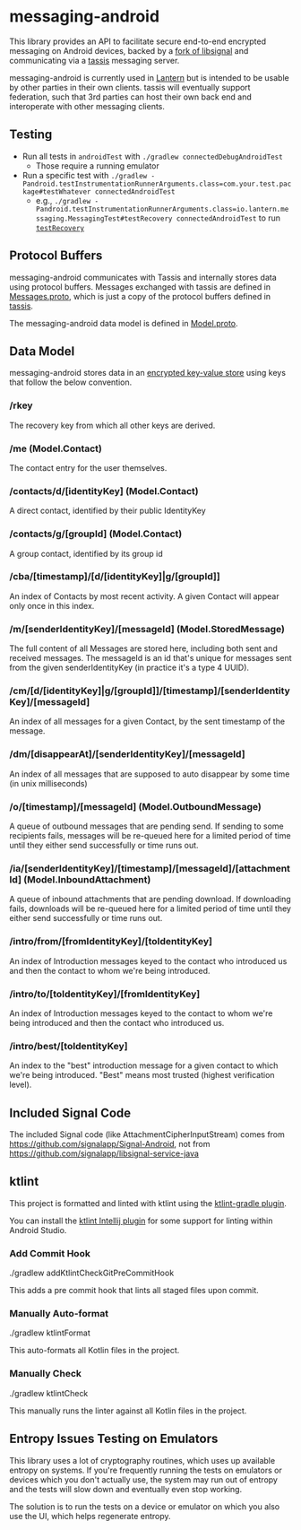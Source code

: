 # messaging-android
This library provides an API to facilitate secure end-to-end encrypted messaging on Android devices,
backed by a [fork of libsignal](https://github.com/getlantern/libsignal-protocol-java/) and
communicating via a [tassis](https://github.com/getlantern/tassis) messaging server.

messaging-android is currently used in [Lantern](https://lantern.io/) but is intended to be usable
by other parties in their own clients. tassis will eventually support federation, such that 3rd
parties can host their own back end and interoperate with other messaging clients.

## Testing
- Run all tests in `androidTest` with `./gradlew connectedDebugAndroidTest`
  - Those require a running emulator
- Run a specific test with `./gradlew -Pandroid.testInstrumentationRunnerArguments.class=com.your.test.package#testWhatever connectedAndroidTest`
  - e.g., `./gradlew -Pandroid.testInstrumentationRunnerArguments.class=io.lantern.messaging.MessagingTest#testRecovery connectedAndroidTest` to run [`testRecovery`](https://github.com/getlantern/messaging-android/blob/8ba858806331c79eec26785257cd2edb6cba37a2/messaging/src/androidTest/java/io/lantern/messaging/MessagingTest.kt#L2127)

## Protocol Buffers
messaging-android communicates with Tassis and internally stores data using protocol buffers.
Messages exchanged with tassis are defined in [Messages.proto](messaging/src/main/protos/Messages.proto),
which is just a copy of the protocol buffers defined in [tassis](https://github.com/getlantern/tassis/blob/main/model/Messages.proto).

The messaging-android data model is defined in [Model.proto](messaging/src/main/protos/Model.proto).

## Data Model
messaging-android stores data in an [encrypted key-value store](https://github.com/getlantern/db-android/)
using keys that follow the below convention.

### /rkey
The recovery key from which all other keys are derived.

### /me (Model.Contact)
The contact entry for the user themselves.

### /contacts/d/[identityKey] (Model.Contact)
A direct contact, identified by their public IdentityKey

### /contacts/g/[groupId] (Model.Contact)
A group contact, identified by its group id

### /cba/[timestamp]/[d/[identityKey]|g/[groupId]]
An index of Contacts by most recent activity. A given Contact will appear only once in this index.

### /m/[senderIdentityKey]/[messageId] (Model.StoredMessage)
The full content of all Messages are stored here, including both sent and received messages.
The messageId is an id that's unique for messages sent from the given senderIdentityKey (in practice
it's a type 4 UUID).

### /cm/[d/[identityKey]|g/[groupId]]/[timestamp]/[senderIdentityKey]/[messageId]
An index of all messages for a given Contact, by the sent timestamp of the message.

### /dm/[disappearAt]/[senderIdentityKey]/[messageId]
An index of all messages that are supposed to auto disappear by some time (in unix milliseconds)

### /o/[timestamp]/[messageId] (Model.OutboundMessage)
A queue of outbound messages that are pending send. If sending to some recipients fails, messages
will be re-queued here for a limited period of time until they either send successfully or time
runs out.

### /ia/[senderIdentityKey]/[timestamp]/[messageId]/[attachmentId] (Model.InboundAttachment)
A queue of inbound attachments that are pending download. If downloading fails, downloads will be
re-queued here for a limited period of time until they either send successfully or time runs out.

### /intro/from/[fromIdentityKey]/[toIdentityKey]
An index of Introduction messages keyed to the contact who introduced us and then the contact to
whom we're being introduced.

### /intro/to/[toIdentityKey]/[fromIdentityKey]
An index of Introduction messages keyed to the contact to whom we're being introduced and then the
contact who introduced us.

### /intro/best/[toIdentityKey]
An index to the "best" introduction message for a given contact to which we're being introduced.
"Best" means most trusted (highest verification level).

## Included Signal Code
The included Signal code (like AttachmentCipherInputStream) comes from https://github.com/signalapp/Signal-Android, not from https://github.com/signalapp/libsignal-service-java

## ktlint
This project is formatted and linted with ktlint using the [ktlint-gradle plugin](https://github.com/JLLeitschuh/ktlint-gradle).

You can install the [ktlint Intellij plugin](https://plugins.jetbrains.com/plugin/15057-ktlint-unofficial-)
for some support for linting within Android Studio.

### Add Commit Hook
./gradlew addKtlintCheckGitPreCommitHook

This adds a pre commit hook that lints all staged files upon commit.

### Manually Auto-format
./gradlew ktlintFormat

This auto-formats all Kotlin files in the project.

### Manually Check
./gradlew ktlintCheck

This manually runs the linter against all Kotlin files in the project.

## Entropy Issues Testing on Emulators
This library uses a lot of cryptography routines, which uses up available entropy on systems.
If you're frequently running the tests on emulators or devices which you don't actually use, the
system may run out of entropy and the tests will slow down and eventually even stop working.

The solution is to run the tests on a device or emulator on which you also use the UI, which helps
regenerate entropy.
